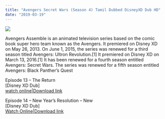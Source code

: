 ```yaml
---
title: "Avengers Secret Wars (Season 4) Tamil Dubbed DisneyXD Dub HD"
date: "2019-03-19"
---
```


[![](https://2.bp.blogspot.com/-krnT7fB-od0/WzdA34hTyDI/AAAAAAAAAIo/6z5Zv1LWgX8UD8djdjSXLygzSCbhNTmhQCLcBGAs/s280/PicsArt_06-30-01.34.11.jpg)](https://2.bp.blogspot.com/-krnT7fB-od0/WzdA34hTyDI/AAAAAAAAAIo/6z5Zv1LWgX8UD8djdjSXLygzSCbhNTmhQCLcBGAs/s1600/PicsArt_06-30-01.34.11.jpg)

  
Avengers Assemble is an animated television series based on the comic book super hero team known as the Avengers. It premiered on Disney XD on May 26, 2013. On June 1, 2015, the series was renewed for a third season titled Avengers: Ultron Revolution.\[1\] It premiered on Disney XD on March 13, 2016.\[1\] It has been renewed for a fourth season entitled Avengers: Secret Wars. The series was renewed for a fifth season entitled Avengers: Black Panther’s Quest  
  
Episode 13 – The Return   
\[Disney XD Dub\]  
[watch online|Download link](https://zipansion.com/1tZap)  
  
Episode 14 – New Year’s Resolution – New  
\[Disney XD Dub\]  
[Watch Online|Download link](https://zipansion.com/296g2)
